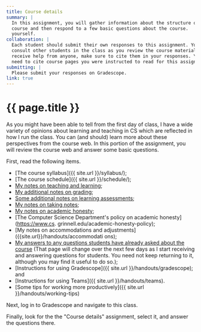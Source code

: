 ```yaml
---
title: Course details
summary: |
  In this assignment, you will gather information about the structure of the
  course and then respond to a few basic questions about the course.
  yourself.
collaboration: |
  Each student should submit their own responses to this assignment. You may
  consult other students in the class as you review the course materials. If you
  receive help from anyone, make sure to cite them in your responses. You do not
  need to cite course pages you were instructed to read for this assignment.
submitting: |
  Please submit your responses on Gradescope.
link: true 
---
```

# {{ page.title }}

As you might have been able to tell from the first day of class,
I have a wide variety of opinions about learning and teaching in CS
which are reflected in how I run the class.  You can (and should)
learn more about these perspectives from the course web.  In this
portion of the assignment, you will review the course web and answer
some basic questions.

First, read the following items.

* [The course syllabus]({{ site.url }}/syllabus/);
* [The course schedule]({{ site.url }}/schedule/);
* [My notes on teaching and learning]({{site.url}}/handouts/teaching);
* [My additional notes on grading]({{site.url}}/handouts/grading);
* [Some additional notes on learning assessments]({{site.url}}/las/);
* [My notes on taking notes]({{site.url}}/handouts/taking-notes);
* [My notes on academic honesty]({{site.url}}/handouts/academic-honesty);
* [The Computer Science Department's policy on academic honesty](https://www.cs.
grinnell.edu/academic-honesty-policy);
* [My notes on accommodations and adjustments]({{site.url}}/handouts/accommodati
ons);
* [My answers to any questions students have already asked about the
  course]({{site.url}}/handouts/faq)
  (That page will change over the next few days as I start receiving and
  answering questions for students.  You need not keep returning to it,
  although you may find it useful to do so.); 
* [Instructions for using Gradescope]({{ site.url }}/handouts/gradescope); and
* [Instructions for using Teams]({{ site.url }}/handouts/teams).
* [Some tips for working more productively]({{ site.url }}/handouts/working-tips)

Next, log in to Gradescope and navigate to this class.

Finally, look for the the "Course details" assignment, select it, and answer the questions there.

